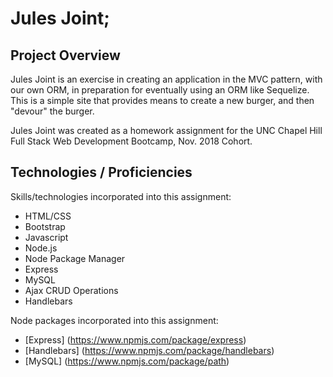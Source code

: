 # Jules Joint;

## Project Overview

Jules Joint is an exercise in creating an application in the MVC pattern, with our own ORM, in preparation for eventually using an ORM like Sequelize. This is a simple site that provides means to create a new burger, and then "devour" the burger.

Jules Joint was created as a homework assignment for the UNC Chapel Hill Full Stack Web Development Bootcamp, Nov. 2018 Cohort.

## Technologies / Proficiencies

Skills/technologies incorporated into this assignment:
* HTML/CSS 
* Bootstrap
* Javascript
* Node.js
* Node Package Manager
* Express
* MySQL
* Ajax CRUD Operations
* Handlebars

Node packages incorporated into this assignment:
* [Express] (https://www.npmjs.com/package/express)
* [Handlebars] (https://www.npmjs.com/package/handlebars)
* [MySQL] (https://www.npmjs.com/package/path)